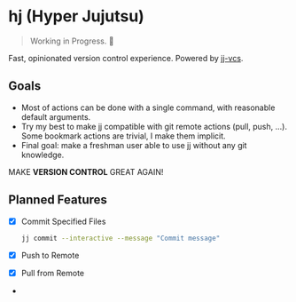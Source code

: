 # hj (Hyper Jujutsu)

> Working in Progress. 🚧

Fast, opinionated version control experience. Powered by [jj-vcs](https://github.com/jj-vcs/jj).

## Goals

- Most of actions can be done with a single command, with reasonable default arguments.
- Try my best to make jj compatible with git remote actions (pull, push, ...). Some bookmark actions are trivial, I make them implicit.
- Final goal: make a freshman user able to use jj without any git knowledge.

MAKE **VERSION CONTROL** GREAT AGAIN!

## Planned Features

- [x] Commit Specified Files

  ```bash
  jj commit --interactive --message "Commit message"
  ```

- [x] Push to Remote
- [x] Pull from Remote
- 
